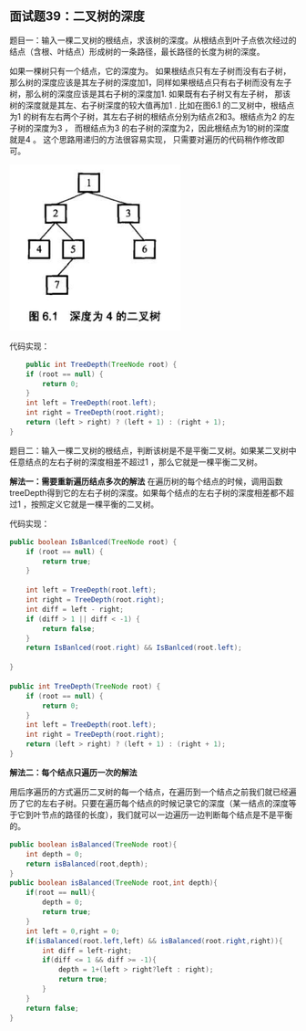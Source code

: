 ## 面试题39：二叉树的深度

题目一：输入一棵二叉树的根结点，求该树的深度。从根结点到叶子点依次经过的结点（含根、叶结点）形成树的一条路径，最长路径的长度为树的深度。

如果一棵树只有一个结点，它的深度为。 如果根结点只有左子树而没有右子树， 那么树的深度应该是其左子树的深度加1，同样如果根结点只有右子树而没有左子树，那么树的深度应该是其右子树的深度加1. 如果既有右子树又有左子树， 那该树的深度就是其左、右子树深度的较大值再加1 . 比如在图6.1 的二叉树中，根结点为1 的树有左右两个子树，其左右子树的根结点分别为结点2和3。根结点为2 的左子树的深度为3 ， 而根结点为3 的右子树的深度为2，因此根结点为1的树的深度就是4 。 
这个思路用递归的方法很容易实现， 只需要对遍历的代码稍作修改即可。

![A](img/3.png)


代码实现：
```java
    public int TreeDepth(TreeNode root) {
    if (root == null) {
        return 0;
    }
    int left = TreeDepth(root.left);
    int right = TreeDepth(root.right);
    return (left > right) ? (left + 1) : (right + 1);
}
```


题目二：输入一棵二叉树的根结点，判断该树是不是平衡二叉树。如果某二叉树中任意结点的左右子树的深度相差不超过1 ，那么它就是一棵平衡二叉树。

**解法一：需要重新遍历结点多次的解法** 
在遍历树的每个结点的时候，调用函数treeDepth得到它的左右子树的深度。如果每个结点的左右子树的深度相差都不超过1 ，按照定义它就是一棵平衡的二叉树。

代码实现：
```java
public boolean IsBanlced(TreeNode root) {
    if (root == null) {
        return true;
    }

    int left = TreeDepth(root.left);
    int right = TreeDepth(root.right);
    int diff = left - right;
    if (diff > 1 || diff < -1) {
        return false;
    }
    return IsBanlced(root.right) && IsBanlced(root.left);

}

public int TreeDepth(TreeNode root) {
    if (root == null) {
        return 0;
    }
    int left = TreeDepth(root.left);
    int right = TreeDepth(root.right);
    return (left > right) ? (left + 1) : (right + 1);
}

```

**解法二：每个结点只遍历一次的解法** 

用后序遍历的方式遍历二叉树的每一个结点，在遍历到一个结点之前我们就已经遍历了它的左右子树。只要在遍历每个结点的时候记录它的深度（某一结点的深度等于它到叶节点的路径的长度），我们就可以一边遍历一边判断每个结点是不是平衡的。

```java
public boolean isBalanced(TreeNode root){
    int depth = 0;
    return isBalanced(root,depth);
}
public boolean isBalanced(TreeNode root,int depth){
    if(root == null){
        depth = 0;
        return true;
    }
    int left = 0,right = 0;
    if(isBalanced(root.left,left) && isBalanced(root.right,right)){
        int diff = left-right;
        if(diff <= 1 && diff >= -1){
            depth = 1+(left > right?left : right);
            return true;
        }
    }
    return false;
}
```
